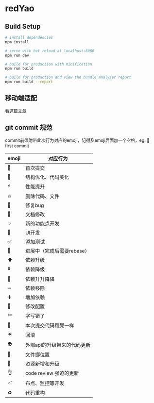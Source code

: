 # redYao

## Build Setup

``` bash
# install dependencies
npm install

# serve with hot reload at localhost:8080
npm run dev

# build for production with minification
npm run build

# build for production and view the bundle analyzer report
npm run build --report
```
## 移动端适配
看[这篇文章](https://www.w3cplus.com/mobile/vw-layout-in-vue.html)

## git commit 规范

commit前须附带此次行为对应的emoji，记得及emoji后面加一个空格，eg. :tada: first commit

emoji | 对应行为
---- | ----
:tada: | 首次提交
:art: | 结构优化、代码美化
:zap: | 性能提升
:fire: | 删除代码、文件
:bug: | 修复bug
:memo: | 文档修改
:sparkles: | 新的功能点开发
:lipstick: | UI开发
:white_check_mark: | 添加测试
:construction: | 进展中（完成后需要rebase）
:arrow_up: | 依赖升级
:arrow_down: | 依赖降级
:pushpin: | 依赖升升降降
:heavy_minus_sign: | 依赖移除
:heavy_plus_sign: | 增加依赖
:wrench: | 修改配置
:pencil2: | 字写错了
:hankey: | 本次提交代码和屎一样
:rewind: | 回滚
:alien: | 外部api的升级带来的代码更新
:truck: | 文件挪位置
:bento: | 资源新增和升级
:ok_hand: | code review 强迫的更新
:chart_with_upwards_trend: | 布点、监控等开发
:recycle: | 代码重构